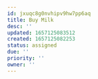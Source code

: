 ```yaml
---
id: jxuqc8g0nvhipv9hw7pp6aq
title: Buy Milk
desc: ''
updated: 1657125083512
created: 1657125082253
status: assigned
due: ''
priority: ''
owner: ''
---
```


